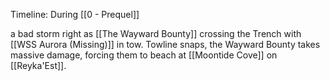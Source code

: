 Timeline:  During [[0 - Prequel]]

a bad storm right as [[The Wayward Bounty]] crossing the Trench with [[WSS Aurora (Missing)]] in tow.  Towline snaps, the Wayward Bounty takes massive damage, forcing them to beach at [[Moontide Cove]] on [[Reyka'Est]].